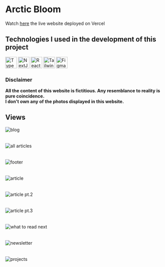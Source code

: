 # Arctic Bloom

Watch [here](https://arctic-bloom.vercel.app/) the live website deployed on Vercel

## Technologies I used in the development of this project
<p align="left">
<a href="https://www.typescriptlang.org/" target="_blank" rel="noreferrer"><img src="https://raw.githubusercontent.com/danielcranney/readme-generator/main/public/icons/skills/typescript-colored.svg" width="36" height="36" alt="TypeScript" /></a>
<a href="https://nextjs.org/docs" target="_blank" rel="noreferrer"><img src="https://raw.githubusercontent.com/danielcranney/readme-generator/main/public/icons/skills/nextjs-colored.svg" width="36" height="36" alt="NextJs" /></a>
<a href="https://reactjs.org/" target="_blank" rel="noreferrer"><img src="https://raw.githubusercontent.com/danielcranney/readme-generator/main/public/icons/skills/react-colored.svg" width="36" height="36" alt="React" /></a>
<a href="https://tailwindcss.com/" target="_blank" rel="noreferrer"><img src="https://raw.githubusercontent.com/danielcranney/readme-generator/main/public/icons/skills/tailwindcss-colored.svg" width="36" height="36" alt="TailwindCSS" /></a>
<a href="https://www.figma.com/" target="_blank" rel="noreferrer"><img src="https://raw.githubusercontent.com/danielcranney/readme-generator/main/public/icons/skills/figma-colored.svg" width="36" height="36" alt="Figma" /></a>
</p>

### Disclaimer
**All the content of this website is fictitious. Any resemblance to reality is pure coincidence.** <br>
**I don't own any of the photos displayed in this website.**

## Views
![blog](https://github.com/ZeberMVP/arctic-bloom/assets/106594858/c6b37e62-4252-4b86-a922-5ab18555f474) <br> <br> <br>
![all articles](https://github.com/ZeberMVP/arctic-bloom/assets/106594858/4953d4a8-c4ff-49e4-a1bf-9f28d9d745ac) <br> <br> <br>
![footer](https://github.com/ZeberMVP/arctic-bloom/assets/106594858/b60adcf9-cd30-4b7e-9920-e70ee5319efe) <br> <br> <br>
![article](https://github.com/ZeberMVP/arctic-bloom/assets/106594858/afdca3ba-38d1-4f07-b470-f682db778918) <br> <br> <br>
![article pt.2](https://github.com/ZeberMVP/arctic-bloom/assets/106594858/c2acdafc-2e5a-4bf1-89f7-26e29e72ba50) <br> <br> <br>
![article pt.3](https://github.com/ZeberMVP/arctic-bloom/assets/106594858/c2170c7f-1b3f-4846-8b47-410b1abf7649) <br> <br> <br>
![what to read next](https://github.com/ZeberMVP/arctic-bloom/assets/106594858/e367b723-0537-4ff5-8a4e-c12f026bf21c) <br> <br> <br>
![newsletter](https://github.com/ZeberMVP/arctic-bloom/assets/106594858/e6413829-bb8c-41ad-87de-9136bdb7aeed) <br> <br> <br>
![projects](https://github.com/ZeberMVP/arctic-bloom/assets/106594858/67a5b812-a5d2-424b-839b-14d1005ce86c) <br> <br> <br>






